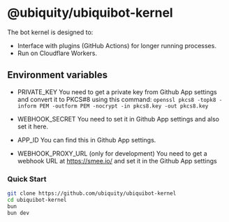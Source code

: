 # @ubiquity/ubiquibot-kernel

The bot kernel is designed to:

- Interface with plugins (GitHub Actions) for longer running processes.
- Run on Cloudflare Workers.

## Environment variables

- PRIVATE_KEY
  You need to get a private key from Github App settings and convert it to PKCS#8 using this command:
  `openssl pkcs8 -topk8 -inform PEM -outform PEM -nocrypt -in pkcs8.key -out pkcs8.key`

- WEBHOOK_SECRET
  You need to set it in Github App settings and also set it here.

- APP_ID
  You can find this in Github App settings.

- WEBHOOK_PROXY_URL (only for development)
  You need to get a webhook URL at <https://smee.io/> and set it in the Github App settings

### Quick Start

```bash
git clone https://github.com/ubiquity/ubiquibot-kernel
cd ubiquibot-kernel
bun
bun dev
```
